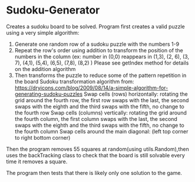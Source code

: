 # Sudoku-Generator
Creates a sudoku board to be solved. 
Program first creates a valid puzzle using a very simple algorithm:
  1. Generate one random row of a sudoku puzzle with the numbers 1-9
  2. Repeat the row's order using addition to transform the position of the numbers in the column
    (ex: number in (0,0) reappears in (1,3), (2, 6), (3, 7), (4,1), (5,4), (6,5), (7,8), (8,2) )
    Please see getIndex method for details on the addition algorithm
  3. Then transforms the puzzle to reduce some of the pattern repetition in the board
      Sudoku transformation algorithm from: https://dryicons.com/blog/2009/08/14/a-simple-algorithm-for-generating-sudoku-puzzles
      Swap cells (rows) horizontally: rotating the grid around the fourth row, the first row swaps with the last,
        the second swaps with the eighth and the third swaps with the fifth, no change to the fourth row
      Swap cells (columns) vertically: rotating the grid around the fourth column, the first column swaps with the last,
        the second swaps with the eighth and the third swaps with the fifth, no change to the fourth column
      Swap cells around the main diagonal: (left top corner to right bottom corner)
      
Then the program removes 55 squares at random(using utils.Random),then uses the backTracking class to check
  that the board is still solvable every time it removes a square.

The program then tests that there is likely only one solution to the game.
